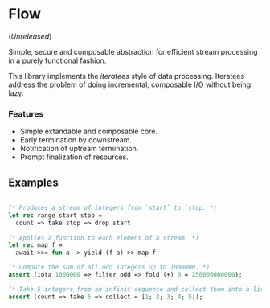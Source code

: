 # Flow

(_Unreleased_)

Simple, secure and composable abstraction for efficient stream processing in a purely
functional fashion.

This library implements the _iteratees_ style of data processing. Iteratees
address the problem of doing incremental, composable I/O without being lazy.

### Features

- Simple extandable and composable core.
- Early termination by downstream.
- Notification of uptream termination.
- Prompt finalization of resources.

## Examples

```ocaml

(* Produces a stream of integers from `start` to `stop. *)
let rec range start stop =
  count => take stop => drop start
  
(* Applies a function to each element of a stream. *)
let rec map f =
  await >>= fun a -> yield (f a) >> map f

(* Compute the sum of all odd integers up to 1000000. *)
assert (iota 1000000 => filter odd => fold (+) 0 = 250000000000);

(* Take 5 integers from an infinit sequence and collect them into a list. *)
assert (count => take 5 => collect = [1; 2; 3; 4; 5]);
```
